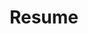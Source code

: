 ---
layout: post
title: Resume
description: A direct link to my resume
# image: assets/images/pic11.jpg
nav-menu: false
show_tile: true
redirect: https://raw.githubusercontent.com/HDonovan96/Resume/dev/resume.pdf
---